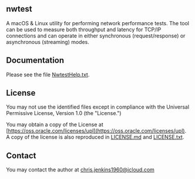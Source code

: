 ## nwtest

A macOS & Linux utility for performing network performance tests. The tool can be used to measure both throughput and latency for TCP/IP connections and can operate in either synchronous (request/response) or asynchronous (streaming) modes.

## Documentation
Please see the file [NwtestHelp.txt](./NwtestHelp.txt).

## License

You may not use the identified files except in compliance with the Universal Permissive License, Version 1.0 (the "License.")

You may obtain a copy of the License at [https://oss.oracle.com/licenses/upl](https://oss.oracle.com/licenses/upl).  A copy of the license is also reproduced in [LICENSE.md](./LICENSE.md) and [LICENSE.txt](./LICENSE.txt).

## Contact

You may contact the author at chris.jenkins1960@icloud.com 


